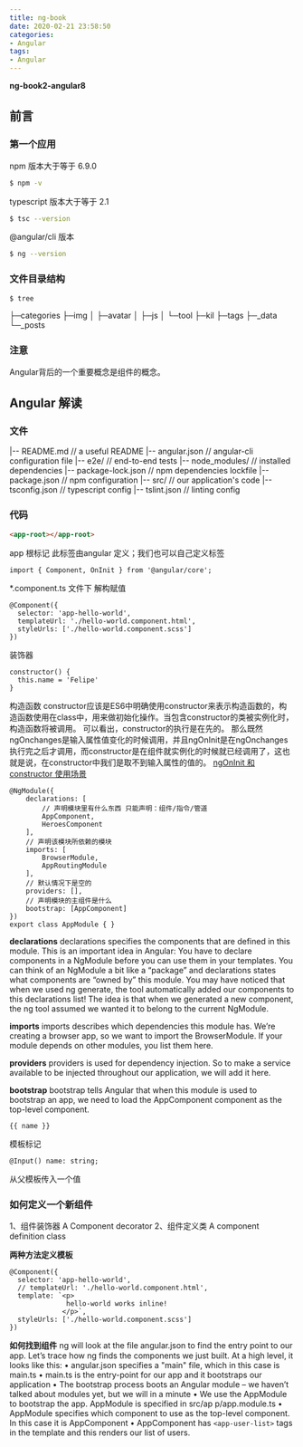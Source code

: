 ```yaml
---
title: ng-book
date: 2020-02-21 23:58:50
categories:
- Angular
tags:
- Angular
---
```


**ng-book2-angular8**

## 前言
### 第一个应用
npm 版本大于等于 6.9.0
``` BASH
$ npm -v
```

typescript 版本大于等于 2.1
``` BASH
$ tsc --version
```

@angular/cli 版本
``` BASH
$ ng --version
```

### 文件目录结构
``` BASH
$ tree
```
├─categories
├─img
│  ├─avatar
│  ├─js
│  └─tool
├─kil
├─tags
├─_data
└─_posts

### 注意
Angular背后的一个重要概念是组件的概念。


## Angular 解读
### 文件
|-- README.md    // a useful README
|-- angular.json     // angular-cli configuration file
|-- e2e/     // end-to-end tests
|-- node_modules/   // installed dependencies
|-- package-lock.json    // npm dependencies lockfile
|-- package.json    // npm configuration
|-- src/     // our application's code
|-- tsconfig.json   // typescript config
|-- tslint.json    // linting config

### 代码
``` HTML
<app-root></app-root>
```
app 根标记
此标签由angular 定义；我们也可以自己定义标签

``` JS
import { Component, OnInit } from '@angular/core';
```
*.component.ts 文件下
解构赋值

``` JS
@Component({
  selector: 'app-hello-world',
  templateUrl: './hello-world.component.html',
  styleUrls: ['./hello-world.component.scss']
})
```
装饰器

``` JS
constructor() {
  this.name = 'Felipe'
}
```
构造函数
<span class="custom_red">constructor</span>应该是ES6中明确使用<span class="custom_red">constructor</span>来表示构造函数的，构造函数使用在<span class="custom_red">class</span>中，用来做初始化操作。当包含<span class="custom_red">constructor</span>的类被实例化时，构造函数将被调用。
可以看出，<span class="custom_red">constructor</span>的执行是在先的。
那么既然ngOnchanges是输入属性值变化的时候调用，并且ngOnInit是在ngOnchanges执行完之后才调用，而<span class="custom_red">constructor</span>是在组件就实例化的时候就已经调用了，这也就是说，在<span class="custom_red">constructor</span>中我们是取不到输入属性的值的。
[ngOnInit 和 constructor 使用场景](https://www.jianshu.com/p/af1d8f597b29)

``` JS
@NgModule({
    declarations: [
        // 声明模块里有什么东西 只能声明：组件/指令/管道
        AppComponent,
        HeroesComponent
    ],
    // 声明该模块所依赖的模块
    imports: [
        BrowserModule,
        AppRoutingModule
    ],
    // 默认情况下是空的
    providers: [],
    // 声明模块的主组件是什么
    bootstrap: [AppComponent]
})
export class AppModule { }
```
**declarations**
declarations specifies the components that are defined in this module. This is an
important idea in Angular:
You have to declare components in a NgModule before you can use them in your
templates.
You can think of an NgModule a bit like a “package” and declarations states what
components are “owned by” this module.
You may have noticed that when we used ng generate, the tool automatically added
our components to this declarations list! The idea is that when we generated a new
component, the ng tool assumed we wanted it to belong to the current NgModule.

**imports**
imports describes which dependencies this module has. We’re creating a browser
app, so we want to import the BrowserModule.
If your module depends on other modules, you list them here.


**providers**
providers is used for dependency injection. So to make a service available to be
injected throughout our application, we will add it here.

**bootstrap**
bootstrap tells Angular that when this module is used to bootstrap an app, we need
to load the AppComponent component as the top-level component.

``` JS
{{ name }}
```
模板标记

``` JS
@Input() name: string;
```
从父模板传入一个值

### 如何定义一个新组件
1、组件装饰器 A Component decorator
2、组件定义类 A component definition class

**两种方法定义模板**
``` JS
@Component({
  selector: 'app-hello-world',
  // templateUrl: './hello-world.component.html',
  template: `<p> 
              hello-world works inline!
             </p>`,
  styleUrls: ['./hello-world.component.scss']
})
```

**如何找到组件**
ng will look at the file angular.json to find the entry point to our app. Let’s trace
how ng finds the components we just built.
At a high level, it looks like this:
• angular.json specifies a "main" file, which in this case is main.ts
• main.ts is the entry-point for our app and it bootstraps our application
• The bootstrap process boots an Angular module – we haven’t talked about
modules yet, but we will in a minute
• We use the AppModule to bootstrap the app. AppModule is specified in src/ap
p/app.module.ts
• AppModule specifies which component to use as the top-level component. In this
case it is AppComponent
• AppComponent has `<app-user-list>` tags in the template and this renders our
list of users.











